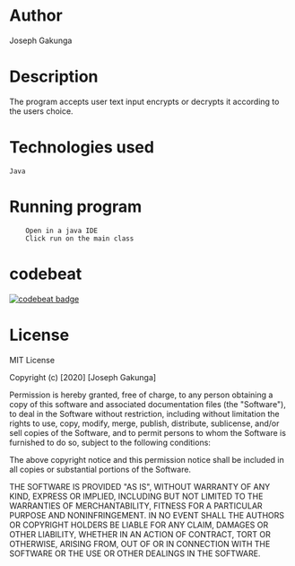 # Author
Joseph Gakunga

# Description
The program accepts user text input encrypts or decrypts it according to the users choice.

# Technologies used
```Java```

# Running program
``` 
    Open in a java IDE
    Click run on the main class
```

# codebeat
[![codebeat badge](https://codebeat.co/badges/e0789d2a-7581-4b02-bbea-9791f91e85a1)](https://codebeat.co/projects/github-com-josehgaks-cipher-new-feature)

# License
MIT License

Copyright (c) [2020] [Joseph Gakunga]

Permission is hereby granted, free of charge, to any person obtaining a copy
of this software and associated documentation files (the "Software"), to deal
in the Software without restriction, including without limitation the rights
to use, copy, modify, merge, publish, distribute, sublicense, and/or sell
copies of the Software, and to permit persons to whom the Software is
furnished to do so, subject to the following conditions:

The above copyright notice and this permission notice shall be included in all
copies or substantial portions of the Software.

THE SOFTWARE IS PROVIDED "AS IS", WITHOUT WARRANTY OF ANY KIND, EXPRESS OR
IMPLIED, INCLUDING BUT NOT LIMITED TO THE WARRANTIES OF MERCHANTABILITY,
FITNESS FOR A PARTICULAR PURPOSE AND NONINFRINGEMENT. IN NO EVENT SHALL THE
AUTHORS OR COPYRIGHT HOLDERS BE LIABLE FOR ANY CLAIM, DAMAGES OR OTHER
LIABILITY, WHETHER IN AN ACTION OF CONTRACT, TORT OR OTHERWISE, ARISING FROM,
OUT OF OR IN CONNECTION WITH THE SOFTWARE OR THE USE OR OTHER DEALINGS IN THE
SOFTWARE.
